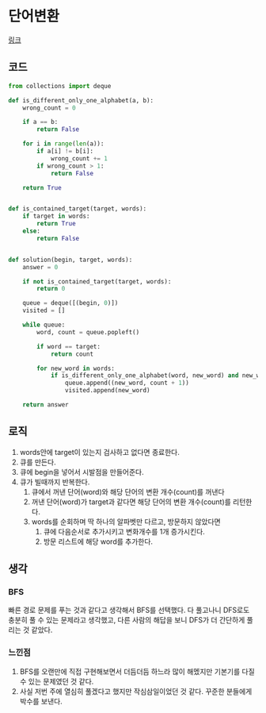# 단어변환

[링크](https://programmers.co.kr/learn/courses/30/lessons/43163)

## 코드

```python
from collections import deque

def is_different_only_one_alphabet(a, b):
    wrong_count = 0

    if a == b:
        return False

    for i in range(len(a)):
        if a[i] != b[i]:
            wrong_count += 1
        if wrong_count > 1:
            return False

    return True


def is_contained_target(target, words):
    if target in words:
        return True
    else:
        return False


def solution(begin, target, words):
    answer = 0

    if not is_contained_target(target, words):
        return 0

    queue = deque([(begin, 0)])
    visited = []

    while queue:
        word, count = queue.popleft()

        if word == target:
            return count

        for new_word in words:
            if is_different_only_one_alphabet(word, new_word) and new_word not in visited:
                queue.append((new_word, count + 1))
                visited.append(new_word)

    return answer
```

## 로직

1. words안에 target이 있는지 검사하고 없다면 종료한다.
2. 큐를 만든다.
3. 큐에 begin을 넣어서 시발점을 만들어준다.
4. 큐가 빌때까지 반복한다.
   1. 큐에서 꺼낸 단어(word)와 해당 단어의 변환 개수(count)를 꺼낸다
   2. 꺼낸 단어(word)가 target과 같다면 해당 단어의 변환 개수(count)를 리턴한다.
   3. words를 순회하며 딱 하나의 알파벳만 다르고, 방문하지 않았다면
      1. 큐에 다음순서로 추가시키고 변화개수를 1개 증가시킨다.
      2. 방문 리스트에 해당 word를 추가한다.

## 생각

### BFS

빠른 경로 문제를 푸는 것과 같다고 생각해서 BFS를 선택했다. 다 풀고나니 DFS로도 충분히 풀 수 있는 문제라고 생각했고, 다른 사람의 해답을 보니 DFS가 더 간단하게 풀리는 것 같았다.

### 느낀점

1. BFS를 오랜만에 직접 구현해보면서 더듬더듬 하느라 많이 해멨지만 기본기를 다질 수 있는 문제였던 것 같다.
2. 사실 저번 주에 열심히 풀겠다고 했지만 작심삼일이었던 것 같다. 꾸준한 분들에게 박수를 보낸다.
